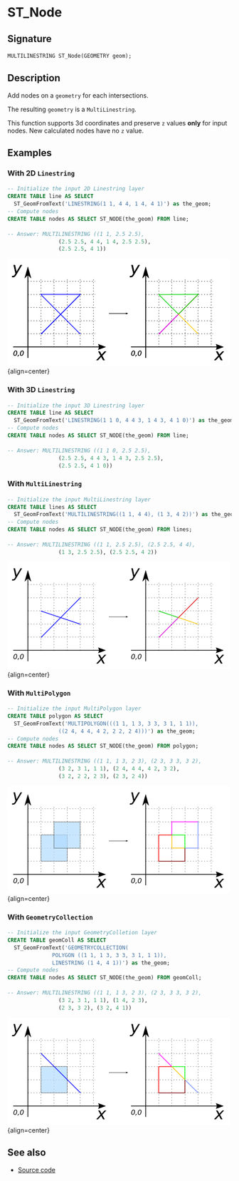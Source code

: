 # ST_Node

## Signature

```sql
MULTILINESTRING ST_Node(GEOMETRY geom);
```

## Description

Add nodes on a `geometry` for each intersections.

The resulting `geometry` is a `MultiLinestring`.

This function supports 3d coordinates and preserve `z` values **only** for input nodes. New calculated nodes have no `z` value.

## Examples

### With 2D `Linestring`
```sql
-- Initialize the input 2D Linestring layer
CREATE TABLE line AS SELECT 
  ST_GeomFromText('LINESTRING(1 1, 4 4, 1 4, 4 1)') as the_geom;
-- Compute nodes
CREATE TABLE nodes AS SELECT ST_NODE(the_geom) FROM line;

-- Answer: MULTILINESTRING ((1 1, 2.5 2.5), 
			    (2.5 2.5, 4 4, 1 4, 2.5 2.5), 
			    (2.5 2.5, 4 1))
```

![](./ST_Node_4.png){align=center}


### With 3D `Linestring`
```sql
-- Initialize the input 3D Linestring layer
CREATE TABLE line AS SELECT 
  ST_GeomFromText('LINESTRING(1 1 0, 4 4 3, 1 4 3, 4 1 0)') as the_geom;
-- Compute nodes
CREATE TABLE nodes AS SELECT ST_NODE(the_geom) FROM line;

-- Answer: MULTILINESTRING ((1 1 0, 2.5 2.5), 
			    (2.5 2.5, 4 4 3, 1 4 3, 2.5 2.5), 
			    (2.5 2.5, 4 1 0))
```

### With `MultiLinestring`
```sql
-- Initialize the input MultiLinestring layer
CREATE TABLE lines AS SELECT 
  ST_GeomFromText('MULTILINESTRING((1 1, 4 4), (1 3, 4 2))') as the_geom;
-- Compute nodes
CREATE TABLE nodes AS SELECT ST_NODE(the_geom) FROM lines;

-- Answer: MULTILINESTRING ((1 1, 2.5 2.5), (2.5 2.5, 4 4), 
			    (1 3, 2.5 2.5), (2.5 2.5, 4 2))
```

![](./ST_Node_1.png){align=center}

### With `MultiPolygon`
```sql
-- Initialize the input MultiPolygon layer
CREATE TABLE polygon AS SELECT 
  ST_GeomFromText('MULTIPOLYGON(((1 1, 1 3, 3 3, 3 1, 1 1)), 
				((2 4, 4 4, 4 2, 2 2, 2 4)))') as the_geom;
-- Compute nodes
CREATE TABLE nodes AS SELECT ST_NODE(the_geom) FROM polygon;

-- Answer: MULTILINESTRING ((1 1, 1 3, 2 3), (2 3, 3 3, 3 2), 
			    (3 2, 3 1, 1 1), (2 4, 4 4, 4 2, 3 2), 
			    (3 2, 2 2, 2 3), (2 3, 2 4))
```

![](./ST_Node_2.png){align=center}

### With `GeometryCollection`
```sql
-- Initialize the input GeometryColletion layer
CREATE TABLE geomColl AS SELECT 
  ST_GeomFromText('GEOMETRYCOLLECTION(
		      POLYGON ((1 1, 1 3, 3 3, 3 1, 1 1)), 
		      LINESTRING (1 4, 4 1))') as the_geom;
-- Compute nodes
CREATE TABLE nodes AS SELECT ST_NODE(the_geom) FROM geomColl;

-- Answer: MULTILINESTRING ((1 1, 1 3, 2 3), (2 3, 3 3, 3 2), 
			    (3 2, 3 1, 1 1), (1 4, 2 3), 
			    (2 3, 3 2), (3 2, 4 1))
```

![](./ST_Node_3.png){align=center}

## See also

* <a href="https://github.com/orbisgis/h2gis/blob/master/h2gis-functions/src/main/java/org/h2gis/functions/spatial/topology/ST_Node.java" target="_blank">Source code</a>
